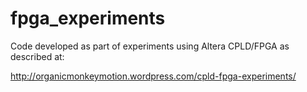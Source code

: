 fpga_experiments
================

Code developed as part of experiments using Altera CPLD/FPGA as described at:

http://organicmonkeymotion.wordpress.com/cpld-fpga-experiments/
